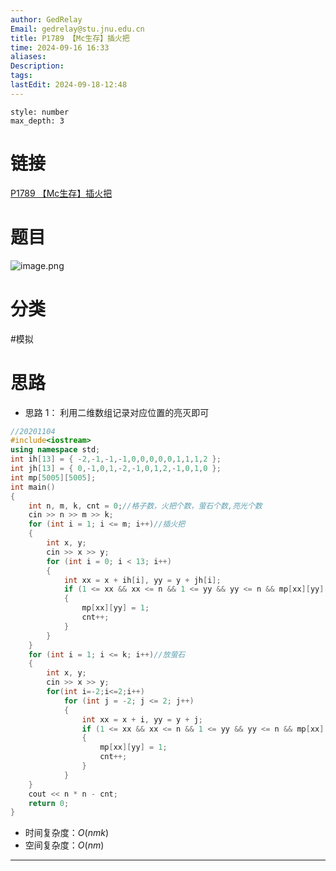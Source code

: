 ```yaml
---
author: GedRelay
Email: gedrelay@stu.jnu.edu.cn
title: P1789 【Mc生存】插火把
time: 2024-09-16 16:33
aliases: 
Description: 
tags: 
lastEdit: 2024-09-18-12:48
---
```


```toc
style: number
max_depth: 3
```

# 链接
[P1789 【Mc生存】插火把](https://www.luogu.com.cn/problem/P1789) 

# 题目
![image.png](https://ged-pic-bed.oss-cn-guangzhou.aliyuncs.com/img/202409161634610.png)


# 分类
#模拟 

# 思路
- 思路 1：
利用二维数组记录对应位置的亮灭即可


```cpp
//20201104
#include<iostream>
using namespace std;
int ih[13] = { -2,-1,-1,-1,0,0,0,0,0,1,1,1,2 };
int jh[13] = { 0,-1,0,1,-2,-1,0,1,2,-1,0,1,0 };
int mp[5005][5005];
int main()
{
	int n, m, k, cnt = 0;//格子数，火把个数，萤石个数,亮光个数
	cin >> n >> m >> k;
	for (int i = 1; i <= m; i++)//插火把
	{
		int x, y;
		cin >> x >> y;
		for (int i = 0; i < 13; i++)
		{
			int xx = x + ih[i], yy = y + jh[i];
			if (1 <= xx && xx <= n && 1 <= yy && yy <= n && mp[xx][yy] == 0)
			{
				mp[xx][yy] = 1;
				cnt++;
			}
		}
	}
	for (int i = 1; i <= k; i++)//放萤石
	{
		int x, y;
		cin >> x >> y;
		for(int i=-2;i<=2;i++)
			for (int j = -2; j <= 2; j++)
			{
				int xx = x + i, yy = y + j;
				if (1 <= xx && xx <= n && 1 <= yy && yy <= n && mp[xx][yy] == 0)
				{
					mp[xx][yy] = 1;
					cnt++;
				}
			}
	}
	cout << n * n - cnt;
	return 0;
}
```


- 时间复杂度：${O\left( nmk \right)  }$ 
- 空间复杂度：${O\left( nm \right)  }$ 


---

